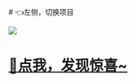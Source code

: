 
<ScrollingNotice />
# 👈左侧，切换项目

![](http://cdn.qiniu.liyansheng.top/img/_20240624135030-ezgif.com-png-to-webp-converter.webp)

# [🤣点我，发现惊喜~](http://liyansheng.top/blog/issues_flow/)
